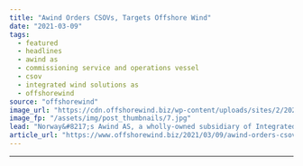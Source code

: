 ```yaml
---
title: "Awind Orders CSOVs, Targets Offshore Wind"
date: "2021-03-09"
tags: 
  - featured
  - headlines
  - awind as
  - commissioning service and operations vessel
  - csov
  - integrated wind solutions as
  - offshorewind
source: "offshorewind"
image_url: "https://cdn.offshorewind.biz/wp-content/uploads/sites/2/2021/03/09124003/Awind-Orders-CSOVs-Targets-Offshore-Wind.jpg"
image_fp: "/assets/img/post_thumbnails/7.jpg"
lead: "Norway&#8217;s Awind AS, a wholly-owned subsidiary of Integrated Wind Solutions AS, has signed newbuild"
article_url: "https://www.offshorewind.biz/2021/03/09/awind-orders-csovs-targets-offshore-wind/"
---
```


---

